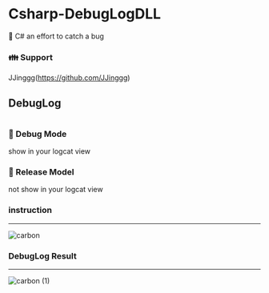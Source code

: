 # Csharp-DebugLogDLL
:speech_balloon: C# an effort to catch a bug


### :family: Support
JJinggg(https://github.com/JJinggg)


## DebugLog
#
### :eyes: Debug Mode
show in your logcat view   


### :ghost: Release Model
not show in your logcat view   


### instruction
-----------------------------------
![carbon](https://user-images.githubusercontent.com/52993842/91717336-49121900-ebcc-11ea-87a3-70b023154d0f.png)



### DebugLog Result
-----------------------------------
![carbon (1)](https://user-images.githubusercontent.com/52993842/91713363-98544b80-ebc4-11ea-8295-33d3cbff9232.png)

